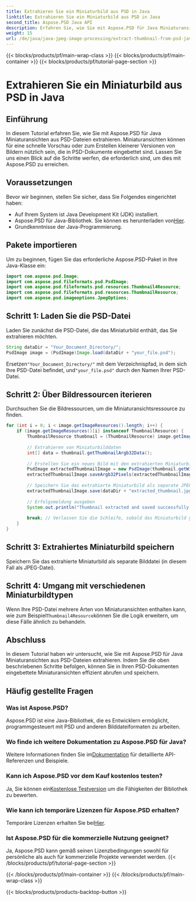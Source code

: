 ```yaml
---
title: Extrahieren Sie ein Miniaturbild aus PSD in Java
linktitle: Extrahieren Sie ein Miniaturbild aus PSD in Java
second_title: Aspose.PSD Java API
description: Erfahren Sie, wie Sie mit Aspose.PSD für Java Miniaturansichten aus PSD-Dateien extrahieren. Diese Schritt-für-Schritt-Anleitung deckt alles ab, von der Einrichtung bis zum Speichern extrahierter Bilder.
weight: 15
url: /de/java/java-jpeg-image-processing/extract-thumbnail-from-psd-java/
---
```


{{< blocks/products/pf/main-wrap-class >}}
{{< blocks/products/pf/main-container >}}
{{< blocks/products/pf/tutorial-page-section >}}

# Extrahieren Sie ein Miniaturbild aus PSD in Java

## Einführung
In diesem Tutorial erfahren Sie, wie Sie mit Aspose.PSD für Java Miniaturansichten aus PSD-Dateien extrahieren. Miniaturansichten können für eine schnelle Vorschau oder zum Erstellen kleinerer Versionen von Bildern nützlich sein, die in PSD-Dokumente eingebettet sind. Lassen Sie uns einen Blick auf die Schritte werfen, die erforderlich sind, um dies mit Aspose.PSD zu erreichen.
## Voraussetzungen
Bevor wir beginnen, stellen Sie sicher, dass Sie Folgendes eingerichtet haben:
- Auf Ihrem System ist Java Development Kit (JDK) installiert.
-  Aspose.PSD für Java-Bibliothek. Sie können es herunterladen von[Hier](https://releases.aspose.com/psd/java/).
- Grundkenntnisse der Java-Programmierung.
## Pakete importieren
Um zu beginnen, fügen Sie das erforderliche Aspose.PSD-Paket in Ihre Java-Klasse ein:
```java
import com.aspose.psd.Image;
import com.aspose.psd.fileformats.psd.PsdImage;
import com.aspose.psd.fileformats.psd.resources.Thumbnail4Resource;
import com.aspose.psd.fileformats.psd.resources.ThumbnailResource;
import com.aspose.psd.imageoptions.JpegOptions;
```
## Schritt 1: Laden Sie die PSD-Datei
Laden Sie zunächst die PSD-Datei, die das Miniaturbild enthält, das Sie extrahieren möchten.
```java
String dataDir = "Your_Document_Directory/";
PsdImage image = (PsdImage)Image.load(dataDir + "your_file.psd");
```
 Ersetzen`"Your_Document_Directory/"` mit dem Verzeichnispfad, in dem sich Ihre PSD-Datei befindet, und`"your_file.psd"` durch den Namen Ihrer PSD-Datei.
## Schritt 2: Über Bildressourcen iterieren
Durchsuchen Sie die Bildressourcen, um die Miniaturansichtsressource zu finden.
```java
for (int i = 0; i < image.getImageResources().length; i++) {
    if (image.getImageResources()[i] instanceof ThumbnailResource) {
        ThumbnailResource thumbnail = (ThumbnailResource) image.getImageResources()[i];
        
        // Extrahieren von Miniaturbilddaten
        int[] data = thumbnail.getThumbnailArgb32Data();
        
        // Erstellen Sie ein neues Bild mit den extrahierten Miniaturbilddaten
        PsdImage extractedThumbnailImage = new PsdImage(thumbnail.getWidth(), thumbnail.getHeight());
        extractedThumbnailImage.saveArgb32Pixels(extractedThumbnailImage.getBounds(), data);
        
        // Speichern Sie das extrahierte Miniaturbild als separate JPEG-Datei
        extractedThumbnailImage.save(dataDir + "extracted_thumbnail.jpg", new JpegOptions());
        
        // Erfolgsmeldung ausgeben
        System.out.println("Thumbnail extracted and saved successfully.");
        
        break; // Verlassen Sie die Schleife, sobald das Miniaturbild gefunden und verarbeitet wurde
    }
}
```
## Schritt 3: Extrahiertes Miniaturbild speichern
Speichern Sie das extrahierte Miniaturbild als separate Bilddatei (in diesem Fall als JPEG-Datei).
## Schritt 4: Umgang mit verschiedenen Miniaturbildtypen
 Wenn Ihre PSD-Datei mehrere Arten von Miniaturansichten enthalten kann, wie zum Beispiel`Thumbnail4Resource`können Sie die Logik erweitern, um diese Fälle ähnlich zu behandeln.

## Abschluss
In diesem Tutorial haben wir untersucht, wie Sie mit Aspose.PSD für Java Miniaturansichten aus PSD-Dateien extrahieren. Indem Sie die oben beschriebenen Schritte befolgen, können Sie in Ihren PSD-Dokumenten eingebettete Miniaturansichten effizient abrufen und speichern.

## Häufig gestellte Fragen
### Was ist Aspose.PSD?
Aspose.PSD ist eine Java-Bibliothek, die es Entwicklern ermöglicht, programmgesteuert mit PSD und anderen Bilddateiformaten zu arbeiten.
### Wo finde ich weitere Dokumentation zu Aspose.PSD für Java?
 Weitere Informationen finden Sie im[Dokumentation](https://reference.aspose.com/psd/java/) für detaillierte API-Referenzen und Beispiele.
### Kann ich Aspose.PSD vor dem Kauf kostenlos testen?
 Ja, Sie können ein[Kostenlose Testversion](https://releases.aspose.com/) um die Fähigkeiten der Bibliothek zu bewerten.
### Wie kann ich temporäre Lizenzen für Aspose.PSD erhalten?
 Temporäre Lizenzen erhalten Sie bei[Hier](https://purchase.aspose.com/temporary-license/).
### Ist Aspose.PSD für die kommerzielle Nutzung geeignet?
Ja, Aspose.PSD kann gemäß seinen Lizenzbedingungen sowohl für persönliche als auch für kommerzielle Projekte verwendet werden.
{{< /blocks/products/pf/tutorial-page-section >}}

{{< /blocks/products/pf/main-container >}}
{{< /blocks/products/pf/main-wrap-class >}}

{{< blocks/products/products-backtop-button >}}
